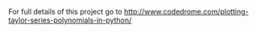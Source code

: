 For full details of this project go to
http://www.codedrome.com/plotting-taylor-series-polynomials-in-python/
